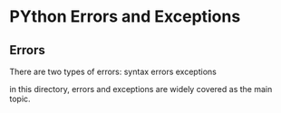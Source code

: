 # PYthon Errors and Exceptions
## Errors
There are two types of errors:
		syntax errors
		exceptions


in this directory, errors and exceptions are widely covered as the main topic.
